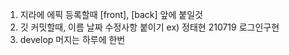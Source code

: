 1. 지라에 에픽 등록할때 [front], [back] 앞에 붙일것
2. 깃 커밋할때, 이름 날짜 수정사항 붙이기
	ex) 정태현 210719 로그인구현
3. develop 머지는 하루에 한번